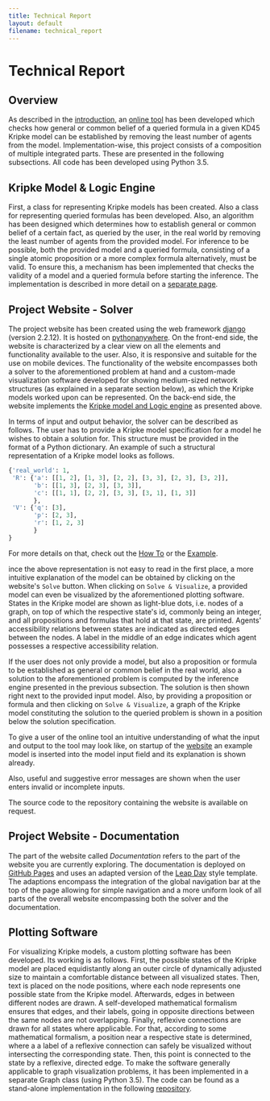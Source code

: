 ```yaml
---
title: Technical Report
layout: default
filename: technical_report
--- 
```

# Technical Report

## Overview

As described in the [introduction](https://bick95.github.io/beliefmaker/), an [online tool](http://bick95.pythonanywhere.com/) has been developed which checks how general or common belief of a queried formula in a given KD45 Kripke model can be established by removing the least number of agents from the model.
Implementation-wise, this project consists of a composition of multiple integrated parts. These are presented in the following subsections. 
All code has been developed using Python 3.5.

## Kripke Model & Logic Engine

First, a class for representing Kripke models has been created. Also a class for representing queried formulas has been developed. Also, an algorithm has been designed which determines how to establish general or common belief of a certain fact, as queried by the user, in the real world by removing the least number of agents from the provided model. For inference to be possible, both the provided model and a queried formula, consisting of a single atomic proposition or a more complex formula alternatively, must be valid. To ensure this, a mechanism has been implemented that checks the validity of a model and a queried formula before starting the inference. The implementation is described in more detail on a [separate page](https://bick95.github.io/beliefmaker/logic_implementation).

## Project Website - Solver

The project website has been created using the web framework [django](https://www.djangoproject.com/) (version 2.2.12). It is hosted on [pythonanywhere](https://www.pythonanywhere.com). 
On the front-end side, the website is characterized by a clear view on all the elements and functionality available to the user. Also, it is responsive and suitable for the use on mobile devices. 
The functionality of the website encompasses both a solver to the aforementioned problem at hand and a custom-made visualization software developed for showing medium-sized network structures (as explained in a separate section below), as which the Kripke models worked upon can be represented. On the back-end side, the website implements the [Kripke model and Logic engine](https://bick95.github.io/beliefmaker/logic_implementation) as presented above. 

In terms of input and output behavior, the solver can be described as follows. 
The user has to provide a Kripke model specification for a model he wishes to obtain a solution for. This structure must be provided in the format of a Python dictionary. An example of such a structural representation of a Kripke model looks as follows.

```python
{'real_world': 1, 
 'R': {'a': [[1, 2], [1, 3], [2, 2], [3, 3], [2, 3], [3, 2]], 
       'b': [[1, 3], [2, 3], [3, 3]], 
       'c': [[1, 1], [2, 2], [3, 3], [3, 1], [1, 3]]
       }, 
 'V': {'q': [3], 
       'p': [2, 3], 
       'r': [1, 2, 3]
       }
}
```

For more details on that, check out the [How To](https://bick95.github.io/beliefmaker/how_to) or the [Example](https://bick95.github.io/beliefmaker/example).

ince the above representation is not easy to read in the first place, a more intuitive explanation of the model can be obtained by clicking on the website's `Solve` button. When clicking on `Solve & Visualize`, a provided model can even be visualized by the aforementioned plotting software. States in the Kripke model are shown as light-blue dots, i.e. nodes of a graph, on top of which the respective state's id, commonly being an integer, and all propositions and formulas that hold at that state, are printed. Agents' accessibility relations between states are indicated as directed edges between the nodes. A label in the middle of an edge indicates which agent possesses a respective accessibility relation.

If the user does not only provide a model, but also a proposition or formula to be established as general or common belief in the real world, also a solution to the aforementioned problem is computed by the inference engine presented in the previous subsection. The solution is then shown right next to the provided input model. Also, by providing a proposition or formula and then clicking on `Solve & Visualize`, a graph of the Kripke model constituting the solution to the queried problem is shown in a position below the solution specification. 

To give a user of the online tool an intuitive understanding of what the input and output to the tool may look like, on startup of the [website](http://bick95.pythonanywhere.com/) an example model is inserted into the model input field and its explanation is shown already. 

Also, useful and suggestive error messages are shown when the user enters invalid or incomplete inputs. 

The source code to the repository containing the website is available on request. 

## Project Website - Documentation

The part of the website called _Documentation_ refers to the part of the website you are currently exploring. The documentation is deployed on [GitHub Pages](https://pages.github.com/) and uses an adapted version of the [Leap Day](https://github.com/pages-themes/leap-day) style template. The adaptions encompass the integration of the global navigation bar at the top of the page allowing for simple navigation and a more uniform look of all parts of the overall website encompassing both the solver and the documentation. 

## Plotting Software

For visualizing Kripke models, a custom plotting software has been developed.
Its working is as follows. First, the possible states of the Kripke model are placed equidistantly along an outer circle of dynamically adjusted size to maintain a comfortable distance between all visualized states. Then, text is placed on the node positions, where each node represents one possible state from the Kripke model. 
Afterwards, edges in between different nodes are drawn. A self-developed mathematical formalism ensures that edges, and their labels, going in opposite directions between the same nodes are not overlapping. 
Finally, reflexive connections are drawn for all states where applicable. For that, according to some mathematical formalism, a position near a respective state is determined, where a a label of a reflexive connection can safely be visualized without intersecting the corresponding state. Then, this point is connected to the state by a reflexive, directed edge. To make the software generally applicable to graph visualization problems, it has been implemented in a separate Graph class (using Python 3.5). The code can be found as a stand-alone implementation in the following [repository](https://github.com/Bick95/Small-Scale-Graph-Visualization/). 

